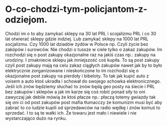 # O-co-chodzi-tym-policjantom-z-odziejom.
Chodzi im o to aby zamykać sklepy na 30 lat PRL i scojalizmu PRL i co 30 lat otwierać sklepy gdzie indziej. Lub zamykać sklepy na 1000 lat PRL socjalizmu. Czy 1000 lat dziadów żydów w Polsce np. Czyli życie bez zakópów i surowców. Nie chodzi o tussze w ciele tylko o zakaz zakupów. Im rozchodzi się o post zakupy okazjonalne raz na jakiś czas np.: zakupy na urodziny. I zmakniecie sklepu jak mniejszość coś kupiła. To są post zakupy czyli post zakupy mają na celu zakaz ciągłych zakupów nawet jak by to było elektrycznie zorganizowane i nieskończone to im rozchodzi się o okazjonalne post zakupy na pierdoły i bibeloty. To tak jak kupić auto z voisem a auto ktoś ukradła i schował do swojego schowka elektronicznego. Jeśli ich znów będziemy słuchać to znów będą geo posty na śiecie i PRL bez zakupów i sklepów a jak im karze się coś robić ponad siły to oni zawyczaj jak debile mówią że ktoś płacze np.: płaczą totemy gwiazdy tak się oni ci od post zakupów post mafia tłumacczy że komunizm musi być aby zabrać to co ludzie kupili od sprzedawców na radio wędkę i znów komuś to sprzedać. I to są te wałki ich. Że towaru jest mało i niewiele i nie wystarczająco dużo na rynku. 
